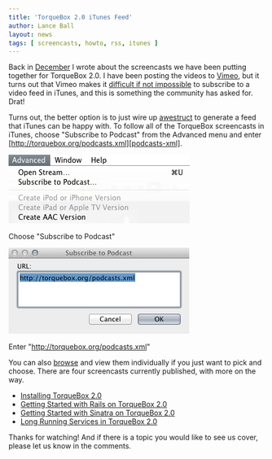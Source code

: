 ```yaml
---
title: 'TorqueBox 2.0 iTunes Feed'
author: Lance Ball
layout: news
tags: [ screencasts, howto, rss, itunes ]
---
```


Back in [December] I wrote about the screencasts we have been putting together
for TorqueBox 2.0. I have been posting the videos to [Vimeo], but it turns out
that Vimeo makes it [difficult if not impossible][vimeo-hassles] to subscribe to
a video feed in iTunes, and this is something the community has asked for.
Drat!

Turns out, the better option is to just wire up [awestruct] to generate a feed
that iTunes can be happy with. To follow all of the TorqueBox screencasts in
iTunes, choose "Subscribe to Podcast" from the Advanced menu and enter
[http://torquebox.org/podcasts.xml][podcasts-xml].

<img src="/images/subscribe-menu.png"/>

Choose "Subscribe to Podcast"

<img src="/images/subscribe-dialog.png"/>

Enter "http://torquebox.org/podcasts.xml"

You can also [browse][podcasts] and view them individually if you just want to
pick and choose. There are four screencasts currently published, with more on
the way.

  * [Installing TorqueBox 2.0][installing]
  * [Getting Started with Rails on TorqueBox 2.0][rails]
  * [Getting Started with Sinatra on TorqueBox 2.0][sinatra]
  * [Long Running Services in TorqueBox 2.0][services]

Thanks for watching! And if there is a topic you would like to see us cover,
please let us know in the comments.

[podcasts]: /podcasts/
[podcasts-xml]: /podcasts.xml
[installing]: /podcasts/2011/12/07/installing-torquebox/
[rails]: /podcasts/2011/12/09/rails-on-torquebox/
[sinatra]: /podcasts/2011/12/20/sinatra-on-torquebox/
[services]: /podcasts/2011/12/21/torquebox-services/
[vimeo-hassles]: http://vimeo.com/forums/topic:5609
[awestruct]: http://awestruct.org
[December]: /news/2011/12/15/torquebox-screencasts/
[Vimeo]: http://vimeo.com/groups/120894
